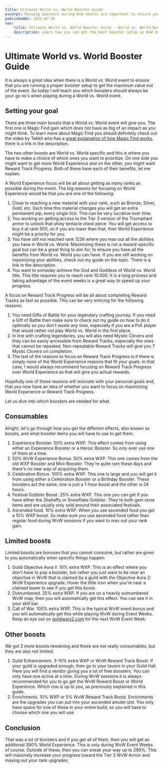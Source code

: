 ```yaml
---
title: Ultimate World vs. World Booster Guide
excerpt: Running boosters during WvW events are important to ensure you get the most benefit out of the week. This guide will teach you how to maximize all the important boosters for maximum rewards.
publishedAt: 2021-07-10
seo:
    title: Ultimate World vs. World Booster Guide - World vs. World Basics - Guild Wars 2 Guide
    description: Learn how you can get the best booster setup in WvW during event weeks.
---
```


# Ultimate World vs. World Booster Guide

It is always a great idea when there is a World vs. World event to ensure that you are running a proper booster setup to get the maximum value out of the event. So today I will teach you which boosters should always be your go-to's when playing during a World vs. World event.

<youtube-player id="6e2V0U_ikvY"></youtube-player>

## Setting your goal

There are three main boosts that a World vs. World event will give you. The first one is Magic Find gain which does not have as big of an impact as you might think. To learn more about Magic Find you should definitely check out the video by Tekkit who has a [great explanation of how Magic Find works](https://www.youtube.com/watch?v=jVuGY9fnINg), there is a link in the description.

The two other boosts are World vs. World specific and this is where you have to make a choice of which ones you want to prioritize. On one side you might want to get more World Experience and on the other, you might want Reward Track Progress. Both of these have each of their benefits, let me explain.

A World Experience focus will be all about getting as many ranks as possible during the event. The big reasons for focusing on World Experience would be that you are one of the following:

1. Close to reaching a new material with your rank, such as Bronze, Silver, Gold, etc. Each time this material changes you will get an extra permanent pip, every single tick. This can be very lucrative over time.
2. You working on getting access to the Tier 3 version of the Triumphant armor to unlock that shiny tentacle chest piece. You will get access to buy it at rank 500, so if you are lower than that, then World Experience might be a priority for you.
3. You have still not reached rank 1226 where you max out all the abilities you have in World vs. World. Maximizing these is not a reward-specific goal but can be a great thing to aim for, to ensure you have all the benefits from World vs. World you can have. If you are still working on maximizing your abilities, check out my guide on the topic. There is a link in the description.
4. You want to someday achieve the God and Goddess of World vs. World title. This title requires you to reach rank 10.000. It is a long process and taking advantage of the event weeks is a great way to speed up your progress.

A focus on Reward Track Progress will be all about completing Reward Tracks as fast as possible. This can be very enticing for the following reasons:

1. You need Gifts of Battle for your legendary crafting journey. If you need a Gift of Battle then make sure to check out my guide on how to do it optimally so you don't waste any time, especially if you are a PvE player that would rather not play World vs. World in the first place.
2. In line with crafting legendaries, you will also need Mystic Clovers and they can be easily accessible from Reward Tracks, especially the ones that cannot be repeated. Non-repeatable Reward Tracks will give you 7 Mystic Clovers on completion.
3. The last of the reasons to focus on Reward Track Progress is if there is simply none of the World Experience reasons that fit your goals. In that case, I would always recommend focusing on Reward Track Progress over World Experience as that will give you actual rewards.

Hopefully one of these reasons will resonate with your personal goals and, that you now have an idea of whether you want to focus on maximizing World Experience or Reward Track Progress.

Let us dive into which boosters are needed for what.

## Consumables

Alright, let's go through how you get the different effects, also known as boosts, and what booster items you will have to use to get them.

1. Experience Booster. 50% extra WXP. This effect comes from using either an Experience Booster or a Heroic Booster. So only ever use one of them at a time.
2. 50% WvW Experience Bonus. 50% extra WXP. This one comes from the old WXP Booster and Mini-Booster. They're quite rare these days and there's no new way of acquiring them.
3. Celebration Bonus. 100% extra WXP. This one is large and you will get it from using either a Celebration Booster or a Birthday Booster. These boosters act the same, one is just a 1-hour boost and the other is 24 hours.
4. Festival Gobbler Boost. 25% extra WXP. This one you can get if you have either the Zhaitaffy or Snowflake Gobbler. They're both gem store items and are usually only sold around their associated festivals.
5. Ascended food. 10% extra WXP. When you use ascended food you get a 10% WXP boost. So make sure you use ascended food rather than regular food during WvW sessions if you want to max out your rank gain.

## Limited boosts

Limited boosts are bonuses that you cannot consume, but rather are given to you automatically when specific things happen.

1. Guild Objective Aura II. 10% extra WXP. This is an effect where you don't have to pop a booster, but rather you just want to be near an objective in WvW that is claimed by a guild with the Objective Aura 2: WvW Experience upgrade. Hover the little icon when you're near a claimed tower to see if you get this boost.
2. Outnumbered. 25% extra WXP. If you are on a heavily outnumbered WvW map, then you will automatically get this effect. You can see it in your skill bar.
3. Call of War. 100% extra WXP. This is the typical WvW event bonus and you will automatically get this while playing WvW during Event Weeks. Keep an eye out on [guildwars2.com](http://guildwars2.com) for the next WvW Event Week.

## Other boosts

We got 2 more boosts remaining and these are not really consumables, but they are also not limited.

1. Guild Enhancement. 3-10% extra WXP or WvW Reward Track Boost. If your guild is upgraded enough, then go to your tavern in your Guild Hall. Here you will find a vendor giving you a lot of free boosters. You can only have one active at a time. During WvW sessions it is always recommended for you to go get the WvW Reward Boost or World Experience. Which one is up to you, as previously explained in this guide.
2. Enrichments. 10% WXP or 5% WvW Reward Track Boost. Enrichments are the upgrades you can put into your ascended amulet slot. You only have space for one of these in your entire build, so you will have to choose which one you will use.

## Conclusion

That was a lot of boosters and if you get all of them, then you will get an additional 390% World Experience. This is only during WvW Event Weeks of course. Outside of these, then you can sneak your way up to 290%. This will massively increase your progress toward the Tier 3 WvW Armor and maxing out your rank upgrades.